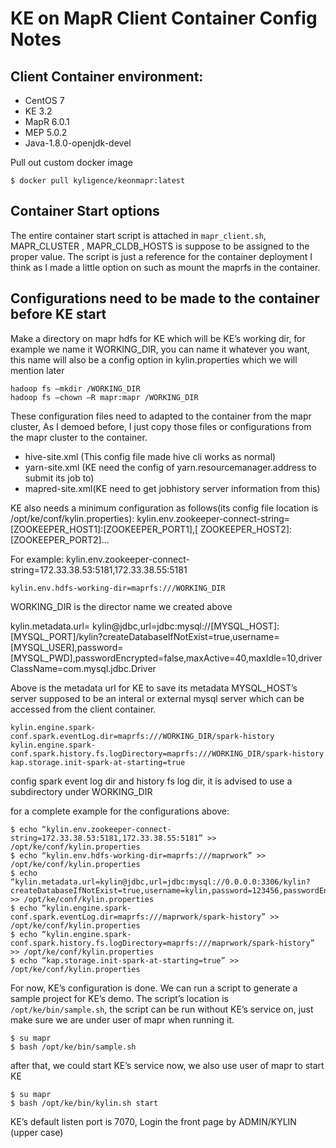 # KE on MapR Client Container Config Notes 

## Client Container environment: 
* CentOS 7
* KE 3.2
* MapR 6.0.1
* MEP 5.0.2 
* Java-1.8.0-openjdk-devel

Pull out custom docker image
````shell
$ docker pull kyligence/keonmapr:latest
````

## Container Start options
The entire container start script is attached in `mapr_client.sh`, MAPR_CLUSTER , MAPR_CLDB_HOSTS
is suppose to be assigned to the proper value. The script is just a reference for the container 
deployment I think as I made a little option on such as mount the maprfs in the container.

## Configurations need to be made to the container before KE start 
Make a directory on mapr hdfs for KE which will be KE’s working dir, for example we name 
it WORKING_DIR, you can name it whatever you want, this name will also be a config option 
in kylin.properties which we will mention later

````shell
hadoop fs –mkdir /WORKING_DIR
hadoop fs –chown –R mapr:mapr /WORKING_DIR
````

These configuration files need to adapted to the container from the mapr cluster, As I demoed 
before, I just copy those files or configurations from the mapr cluster to the container.

* hive-site.xml (This config file made hive cli works as normal)
* yarn-site.xml (KE need the config of yarn.resourcemanager.address to submit its job to)
* mapred-site.xml(KE need to get jobhistory server information from this)


KE also needs a minimum configuration as follows(its config file location is /opt/ke/conf/kylin.properties):
kylin.env.zookeeper-connect-string=[ZOOKEEPER_HOST1]:[ZOOKEEPER_PORT1],[ ZOOKEEPER_HOST2]:[ZOOKEEPER_PORT2]…

For example: kylin.env.zookeeper-connect-string=172.33.38.53:5181,172.33.38.55:5181

````shell
kylin.env.hdfs-working-dir=maprfs:///WORKING_DIR
````
WORKING_DIR is the director name we created above

kylin.metadata.url= kylin@jdbc,url=jdbc:mysql://[MYSQL_HOST]:[MYSQL_PORT]/kylin?createDatabaseIfNotExist=true,username=[MYSQL_USER],password=[MYSQL_PWD],passwordEncrypted=false,maxActive=40,maxIdle=10,driverClassName=com.mysql.jdbc.Driver

Above is the metadata url for KE to save its metadata
MYSQL_HOST’s server supposed to be an interal or external mysql server which can be accessed from the client container.

````shell
kylin.engine.spark-conf.spark.eventLog.dir=maprfs:///WORKING_DIR/spark-history
kylin.engine.spark-conf.spark.history.fs.logDirectory=maprfs:///WORKING_DIR/spark-history
kap.storage.init-spark-at-starting=true
````
config spark event log dir and history fs log dir, it is advised to use a subdirectory under WORKING_DIR

for a complete example for the configurations above:
````shell
$ echo “kylin.env.zookeeper-connect-string=172.33.38.53:5181,172.33.38.55:5181” >> /opt/ke/conf/kylin.properties
$ echo “kylin.env.hdfs-working-dir=maprfs:///maprwork” >> /opt/ke/conf/kylin.properties
$ echo “kylin.metadata.url=kylin@jdbc,url=jdbc:mysql://0.0.0.0:3306/kylin?createDatabaseIfNotExist=true,username=kylin,password=123456,passwordEncrypted=false,maxActive=40,maxIdle=10,driverClassName=com.mysql.jdbc.Driver” >> /opt/ke/conf/kylin.properties
$ echo “kylin.engine.spark-conf.spark.eventLog.dir=maprfs:///maprwork/spark-history” >> /opt/ke/conf/kylin.properties
$ echo “kylin.engine.spark-conf.spark.history.fs.logDirectory=maprfs:///maprwork/spark-history” >> /opt/ke/conf/kylin.properties
$ echo “kap.storage.init-spark-at-starting=true” >> /opt/ke/conf/kylin.properties
````

For now, KE’s configuration is done. We can run a script to generate a sample project for KE’s demo. The script’s location is `/opt/ke/bin/sample.sh`, the script can be run without KE’s service on, just make sure we are under user of mapr when running it.

````shell
$ su mapr
$ bash /opt/ke/bin/sample.sh
````

after that, we could start KE’s service now, we also use user of mapr to start KE

````shell
$ su mapr
$ bash /opt/ke/bin/kylin.sh start
````

KE’s default listen port is 7070, Login the front page by ADMIN/KYLIN (upper case)
